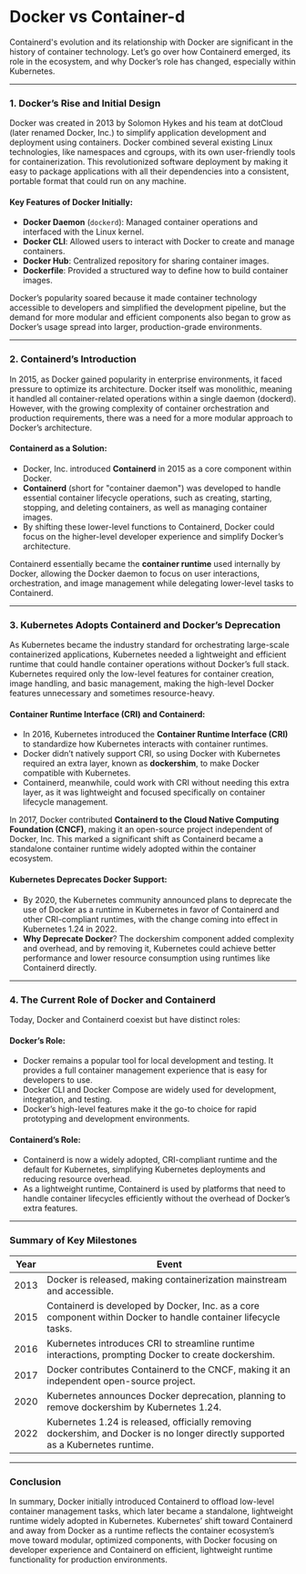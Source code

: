 <h1>Docker vs Container-d</h1>

Containerd's evolution and its relationship with Docker are significant in the history of container technology. Let’s go over how Containerd emerged, its role in the ecosystem, and why Docker’s role has changed, especially within Kubernetes.

---

### **1. Docker’s Rise and Initial Design**

Docker was created in 2013 by Solomon Hykes and his team at dotCloud (later renamed Docker, Inc.) to simplify application development and deployment using containers. Docker combined several existing Linux technologies, like namespaces and cgroups, with its own user-friendly tools for containerization. This revolutionized software deployment by making it easy to package applications with all their dependencies into a consistent, portable format that could run on any machine.

#### **Key Features of Docker Initially:**
- **Docker Daemon** (`dockerd`): Managed container operations and interfaced with the Linux kernel.
- **Docker CLI**: Allowed users to interact with Docker to create and manage containers.
- **Docker Hub**: Centralized repository for sharing container images.
- **Dockerfile**: Provided a structured way to define how to build container images.

Docker’s popularity soared because it made container technology accessible to developers and simplified the development pipeline, but the demand for more modular and efficient components also began to grow as Docker’s usage spread into larger, production-grade environments.

---

### **2. Containerd’s Introduction**

In 2015, as Docker gained popularity in enterprise environments, it faced pressure to optimize its architecture. Docker itself was monolithic, meaning it handled all container-related operations within a single daemon (dockerd). However, with the growing complexity of container orchestration and production requirements, there was a need for a more modular approach to Docker’s architecture.

#### **Containerd as a Solution**:
- Docker, Inc. introduced **Containerd** in 2015 as a core component within Docker.
- **Containerd** (short for "container daemon") was developed to handle essential container lifecycle operations, such as creating, starting, stopping, and deleting containers, as well as managing container images.
- By shifting these lower-level functions to Containerd, Docker could focus on the higher-level developer experience and simplify Docker’s architecture.

Containerd essentially became the **container runtime** used internally by Docker, allowing the Docker daemon to focus on user interactions, orchestration, and image management while delegating lower-level tasks to Containerd.

---

### **3. Kubernetes Adopts Containerd and Docker’s Deprecation**

As Kubernetes became the industry standard for orchestrating large-scale containerized applications, Kubernetes needed a lightweight and efficient runtime that could handle container operations without Docker’s full stack. Kubernetes required only the low-level features for container creation, image handling, and basic management, making the high-level Docker features unnecessary and sometimes resource-heavy.

#### **Container Runtime Interface (CRI) and Containerd**:
- In 2016, Kubernetes introduced the **Container Runtime Interface (CRI)** to standardize how Kubernetes interacts with container runtimes.
- Docker didn’t natively support CRI, so using Docker with Kubernetes required an extra layer, known as **dockershim**, to make Docker compatible with Kubernetes.
- Containerd, meanwhile, could work with CRI without needing this extra layer, as it was lightweight and focused specifically on container lifecycle management.
  
In 2017, Docker contributed **Containerd to the Cloud Native Computing Foundation (CNCF)**, making it an open-source project independent of Docker, Inc. This marked a significant shift as Containerd became a standalone container runtime widely adopted within the container ecosystem.

#### **Kubernetes Deprecates Docker Support**:
- By 2020, the Kubernetes community announced plans to deprecate the use of Docker as a runtime in Kubernetes in favor of Containerd and other CRI-compliant runtimes, with the change coming into effect in Kubernetes 1.24 in 2022.
- **Why Deprecate Docker**? The dockershim component added complexity and overhead, and by removing it, Kubernetes could achieve better performance and lower resource consumption using runtimes like Containerd directly.

---

### **4. The Current Role of Docker and Containerd**

Today, Docker and Containerd coexist but have distinct roles:

#### **Docker’s Role**:
- Docker remains a popular tool for local development and testing. It provides a full container management experience that is easy for developers to use.
- Docker CLI and Docker Compose are widely used for development, integration, and testing.
- Docker’s high-level features make it the go-to choice for rapid prototyping and development environments.

#### **Containerd’s Role**:
- Containerd is now a widely adopted, CRI-compliant runtime and the default for Kubernetes, simplifying Kubernetes deployments and reducing resource overhead.
- As a lightweight runtime, Containerd is used by platforms that need to handle container lifecycles efficiently without the overhead of Docker’s extra features.

---

### **Summary of Key Milestones**

| Year | Event |
|------|-------|
| 2013 | Docker is released, making containerization mainstream and accessible. |
| 2015 | Containerd is developed by Docker, Inc. as a core component within Docker to handle container lifecycle tasks. |
| 2016 | Kubernetes introduces CRI to streamline runtime interactions, prompting Docker to create dockershim. |
| 2017 | Docker contributes Containerd to the CNCF, making it an independent open-source project. |
| 2020 | Kubernetes announces Docker deprecation, planning to remove dockershim by Kubernetes 1.24. |
| 2022 | Kubernetes 1.24 is released, officially removing dockershim, and Docker is no longer directly supported as a Kubernetes runtime. |

---

### **Conclusion**

In summary, Docker initially introduced Containerd to offload low-level container management tasks, which later became a standalone, lightweight runtime widely adopted in Kubernetes. Kubernetes’ shift toward Containerd and away from Docker as a runtime reflects the container ecosystem’s move toward modular, optimized components, with Docker focusing on developer experience and Containerd on efficient, lightweight runtime functionality for production environments.
